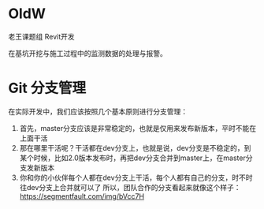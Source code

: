 # OldW
老王课题组 Revit开发

在基坑开挖与施工过程中的监测数据的处理与报警。

# Git 分支管理
在实际开发中，我们应该按照几个基本原则进行分支管理：

1. 首先，master分支应该是非常稳定的，也就是仅用来发布新版本，平时不能在上面干活
2. 那在哪里干活呢？干活都在dev分支上，也就是说，dev分支是不稳定的，到某个时候，比如2.0版本发布时，再把dev分支合并到master上，在master分支发新版本
3. 你和你的小伙伴每个人都在dev分支上干活，每个人都有自己的分支，时不时往dev分支上合并就可以了
所以，团队合作的分支看起来就像这个样子： https://segmentfault.com/img/bVcc7H

